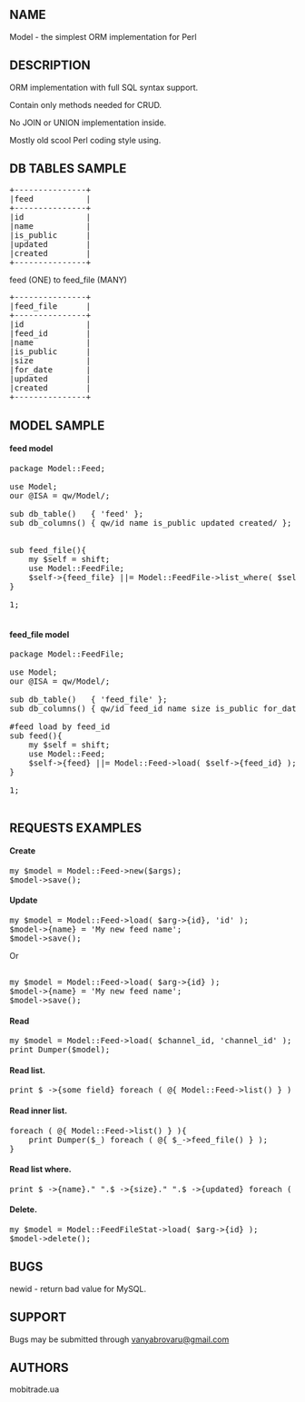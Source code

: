 ## NAME

Model - the simplest ORM implementation for Perl

## DESCRIPTION

ORM implementation with full SQL syntax support.

Contain only methods needed for CRUD. 

No JOIN or UNION implementation inside.

Mostly old scool Perl coding style using.

## DB TABLES SAMPLE

<pre>
+---------------+
|feed           |
+---------------+
|id             |
|name           |
|is_public      |
|updated        |
|created        |
+---------------+
</pre>

feed      (ONE)
    to
feed_file (MANY)

<pre>
+---------------+
|feed_file      |
+---------------+
|id             |
|feed_id        |
|name           |
|is_public      |
|size           |
|for_date       |
|updated        |
|created        |
+---------------+
</pre>

## MODEL SAMPLE

#### feed model
<pre>
package Model::Feed;

use Model;
our @ISA = qw/Model/;

sub db_table() 	 { 'feed' };
sub db_columns() { qw/id name is_public updated created/ };


sub feed_file(){
    my $self = shift;
    use Model::FeedFile;
    $self->{feed_file} ||= Model::FeedFile->list_where( $self->{id}, 'feed_id' );
}

1;

</pre>

#### feed_file model

<pre>
package Model::FeedFile;

use Model;
our @ISA = qw/Model/;

sub db_table() 	 { 'feed_file' };
sub db_columns() { qw/id feed_id name size is_public for_date updated created/ };

#feed load by feed_id
sub feed(){
    my $self = shift;
    use Model::Feed;
    $self->{feed} ||= Model::Feed->load( $self->{feed_id} );
}

1;

</pre>

## REQUESTS EXAMPLES

#### Create

<pre>
my $model = Model::Feed->new($args);
$model->save();
</pre>

#### Update

<pre>
my $model = Model::Feed->load( $arg->{id}, 'id' );
$model->{name} = 'My new feed name';
$model->save();
</pre>	

Or

<pre>	
my $model = Model::Feed->load( $arg->{id} );
$model->{name} = 'My new feed name';
$model->save();
</pre>

#### Read

<pre>
my $model = Model::Feed->load( $channel_id, 'channel_id' );
print Dumper($model);
</pre>	

#### Read list.

<pre>
print $_->{some_field} foreach ( @{ Model::Feed->list() } )
</pre>

#### Read inner list.

<pre>
foreach ( @{ Model::Feed->list() } ){ 
	print Dumper($_) foreach ( @{ $_->feed_file() } ); 
}
</pre>	

#### Read list where.

<pre>
print $_->{name}." ".$_->{size}." ".$_->{updated} foreach ( @{ Model::FeedFile->list_where( $arg->{feed_id}, 'feed_id' ) } )
</pre>

#### Delete.

<pre>
my $model = Model::FeedFileStat->load( $arg->{id} );
$model->delete();
</pre>

## BUGS

newid - return bad value for MySQL.

## SUPPORT

Bugs may be submitted through vanyabrovaru@gmail.com

## AUTHORS

mobitrade.ua


